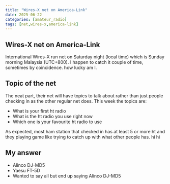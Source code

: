```yaml
---
title: "Wires-X net on America-Link"
date: 2025-06-22
categories: [amateur_radio]
tags: [net,wires-x,america-link]
---
```


## Wires-X net on America-Link

International Wires-X run net on Saturday night (local time) which is Sunday morning Malaysia (UTC+800). I happen to catch it couple of time, sometimes by coincidence. how lucky am I.

## Topic of the net

The neat part, their net will have topics to talk about rather than just people checking in as the other regular net does. This week the topics are:
* What is your first ht radio
* What is the ht radio you use right now
* Which one is your favourite ht radio to use

As expected, most ham station that checked in has at least 5 or more ht and they playing game like trying to catch up with what other people has. hi hi

## My answer
- Alinco DJ-MD5
- Yaesu FT-5D
- Wanted to say all but end up saying Alinco DJ-MD5